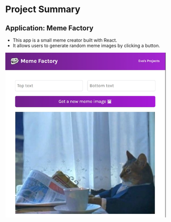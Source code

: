 # Project Summary

## Application: Meme Factory ##

* This app is a small meme creator built with React. <br>
* It allows users to generate random meme images by clicking a button.


<img src="screenshots/meme-factory.jpg" alt="meme-factory-main" style="width: 700px;">

